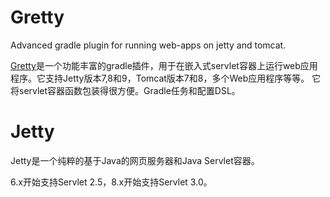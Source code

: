 # Gretty

Advanced gradle plugin for running web-apps on jetty and tomcat.

[Gretty](https://github.com/akhikhl/gretty)是一个功能丰富的gradle插件，用于在嵌入式servlet容器上运行web应用程序。它支持Jetty版本7,8和9，Tomcat版本7和8，多个Web应用程序等等。
它将servlet容器函数包装得很方便。Gradle任务和配置DSL。



# Jetty

Jetty是一个纯粹的基于Java的网页服务器和Java Servlet容器。

6.x开始支持Servlet 2.5，8.x开始支持Servlet 3.0。

